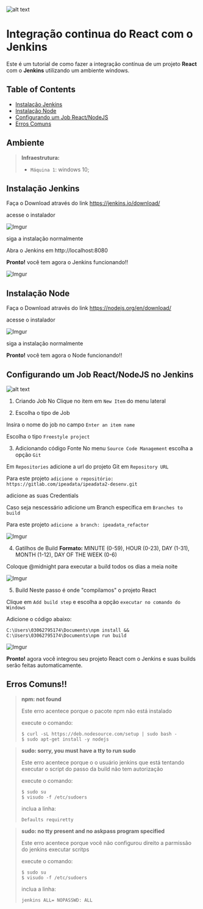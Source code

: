 ![alt text](https://i2.wp.com/codeforgeek.com/wp-content/uploads/2016/04/banner-1.png?zoom=2&resize=770%2C385&ssl=1 "react+jenkins") 

# Integração continua do React com o Jenkins

Este é um tutorial de como fazer a integração contínua de um projeto **React** com o **Jenkins** utilizando um ambiente windows.

## Table of Contents

- [Instalação Jenkins](#instalação-node)
- [Instalação Node](#instalação-node)
- [Configurando um Job React/NodeJS](#configurando-um-job-reactnodejs)
- [Erros Comuns](#erros-comuns)


## Ambiente
> **Infraestrutura:**
> - `Máquina 1`: windows 10; 

## Instalação Jenkins
Faça o Download através do link https://jenkins.io/download/

acesse o instalador

![Imgur](http://i.imgur.com/aD7JH1f.png)

siga a instalação normalmente

Abra o Jenkins em http://localhost:8080

**Pronto!** você tem agora o Jenkins funcionando!!

![Imgur](http://i.imgur.com/Ov9L4Jc.png)

## Instalação Node
Faça o Download através do link https://nodejs.org/en/download/

acesse o instalador

![Imgur](http://i.imgur.com/NewL0wT.png)

siga a instalação normalmente

**Pronto!** você tem agora o Node funcionando!!

## Configurando um Job React/NodeJS no Jenkins
![alt text](http://coenraets.org/blog/wp-content/uploads/2014/12/react-node.png "Apache") 


1. Criando Job
No Clique no item em `New Item` do menu lateral

2. Escolha o tipo de Job

Insira o nome do job no campo `Enter an item name`

Escolha o tipo `Freestyle project`

3. Adicionando código Fonte
No menu `Source Code Management` escolha a opção `Git`

Em `Repositories` adicione a url do projeto Git em `Repository URL`

Para este projeto ` adicione o repositório: https://gitlab.com/ipeadata/ipeadata2-desenv.git `

adicione as suas Credentials

Caso seja nescessário adicione um Branch específica em `Branches to build`

Para este projeto `adicione a branch: ipeadata_refactor`

![Imgur](http://i.imgur.com/g6KW4Fm.png)

4. Gatilhos de Build
**Formato:** MINUTE (0-59), HOUR (0-23), DAY (1-31), MONTH (1-12), DAY OF THE WEEK (0-6)

Coloque @midnight para executar a build todos os dias a meia noite

![Imgur](http://i.imgur.com/6FeHErj.png)

5. Build
Neste passo é onde "compilamos" o projeto React

Clique em `Add build step` e escolha a opção `executar no comando do Windows`

Adicione o código abaixo:

```shell
C:\Users\03062795174\Documents\npm install && C:\Users\03062795174\Documents\npm run build
```

![Imgur](http://i.imgur.com/H0MBIrL.png)

**Pronto!** agora você integrou seu projeto React com o Jenkins e suas builds serão feitas automaticamente.

## Erros Comuns!!

> **npm: not found**
>
> Este erro acentece porque o pacote npm não está instalado
>
> execute o comando:
> ```shell
> $ curl -sL https://deb.nodesource.com/setup | sudo bash -
> $ sudo apt-get install -y nodejs
> ```

> **sudo: sorry, you must have a tty to run sudo**
>
> Este erro acentece porque o o usuário jenkins que está tentando executar o script do passo da build não tem autorização
>
> execute o comando:
> ```shell
> $ sudo su 
> $ visudo -f /etc/sudoers
> ```
> inclua a linha:
> ```shell
> Defaults requiretty
> ```

> **sudo: no tty present and no askpass program specified**
>
> Este erro acentece porque você não configurou direito a parmissão do jenkins executar scritps
>
> execute o comando:
> ```shell
> $ sudo su 
> $ visudo -f /etc/sudoers
> ```
> inclua a linha:
> ```shell
> jenkins ALL= NOPASSWD: ALL
> ```
















